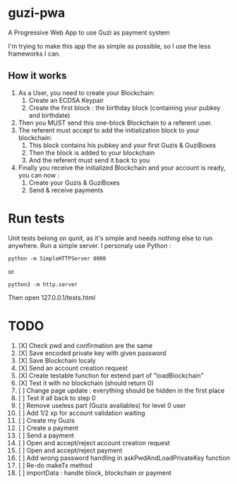 # guzi-pwa
A Progressive Web App to use Guzi as payment system

I'm trying to make this app the as simple as possible, so I use the less frameworks I can.

## How it works

1. As a User, you need to create your Blockchain:
    1. Create an ECDSA Keypair
    2. Create the first block : the birthday block (containing your pubkey and birthdate)
2. Then you MUST send this one-block Blockchain to a referent user.
3. The referent must accept to add the initialization block to your blockchain:
    1. This block contains his pubkey and your first Guzis & GuziBoxes
    2. Then the block is added to your blockchain
    3. And the referent must send it back to you
4. Finally you receive the initialized Blockchain and your account is ready, you can now :
    1. Create your Guzis & GuziBoxes
    2. Send & receive payments

# Run tests

Unit tests belong on qunit, as it's simple and needs nothing else to run anywhere.
Run a simple server. I personaly use Python :

```
python -m SimpleHTTPServer 8000
```
or
```
python3 -m http.server
```

Then open 127.0.0.1/tests.html



# TODO
1. [X] Check pwd and confirmation are the same
2. [X] Save encoded private key with given password
3. [X] Save Blockchain localy
4. [X] Send an account creation request
5. [X] Create testable function for extend part of "loadBlockchain"
6. [X] Test it with no blockchain (should return 0)
7. [ ] Change page update : everything should be hidden in the first place
8. [ ] Test it all back to step 0
9. [ ] Remove useless part (Guzis availables) for level 0 user
10. [ ] Add 1/2 xp for account validation waiting
11. [ ] Create my Guzis
12. [ ] Create a payment
13. [ ] Send a payment
14. [ ] Open and accept/reject account creation request
15. [ ] Open and accept/reject payment
16. [ ] Add wrong password handling in askPwdAndLoadPrivateKey function
17. [ ] Re-do makeTx method
18. [ ] importData : handle block, blockchain or payment
